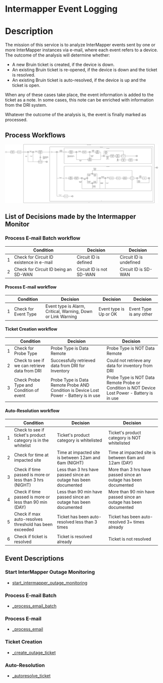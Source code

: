 # Intermapper Event Logging

# Description

The mission of this service is to analyze InterMapper events sent by one or more InterMapper instances via e-mail, where each
event refers to a device. The outcome of the analysis will determine whether:
* A new Bruin ticket is created, if the device is down.
* An existing Bruin ticket is re-opened, if the device is down and the ticket is resolved.
* An existing Bruin ticket is auto-resolved, if the device is up and the ticket is open.

When any of these cases take place, the event information is added to the ticket as a note. In some cases, this note can
be enriched with information from the DRI system.

Whatever the outcome of the analysis is, the event is finally marked as processed.

## Process Workflows
![[](../../images/9-intermapper-monitor.png)](../../images/9-intermapper-monitor.png)

## List of Decisions made by the Intermapper Monitor
### Process E-mail Batch workflow
|     | Condition                                | Decision                 | Decision                |
|-----|------------------------------------------|--------------------------|-------------------------|
| 1   | Check for Circuit ID existence in e-mail | Circuit ID is defined    | Circuit ID is undefined |
| 2   | Check for Circuit ID being an SD-WAN     | Circuit ID is not SD-WAN | Circuit ID is SD-WAN    |

#### Process E-mail workflow
|     | Condition            | Decision                                                     | Decision               | Decision                |
|-----|----------------------|--------------------------------------------------------------|------------------------|-------------------------|
| 1   | Check for Event Type | Event type is Alarm, Critical, Warning, Down or Link Warning | Event type is Up or OK | Event Type is any other |

#### Ticket Creation workflow
|     | Condition                                     | Decision                                                                               | Decision                                                                                      |
|-----|-----------------------------------------------|----------------------------------------------------------------------------------------|-----------------------------------------------------------------------------------------------|
| 1   | Check for Probe Type                          | Probe Type is Data Remote                                                              | Probe Type is NOT Data Remote                                                                 |
| 2   | Check to see if we can retrieve data from DRI | Successfully retrieved data from DRI for Inventory                                     | Could not retrieve any data for inventory from DRI                                            |
| 3   | Check Probe Type and Condition of event       | Probe Type is Data Remote Probe AND Condition is Device Lost Power - Battery is in use | Probe Type is NOT Data Remote Probe or Condition is NOT Device Lost Power - Battery is in use |

#### Auto-Resolution workflow
|     | Condition                                                     | Decision                                                         | Decision                                                         |
|-----|---------------------------------------------------------------|------------------------------------------------------------------|------------------------------------------------------------------|
| 1   | Check to see if ticket's product category is in the whitelist | Ticket's product category is whitelisted                         | Ticket's product category is NOT whitelisted                     |
| 2   | Check for time at impacted site                               | Time at impacted site is between 12am and 6am (NIGHT)            | Time at impacted site is between 6am and 12am (DAY)              |
| 3   | Check if time passed is more or less than 3 hrs (NIGHT)       | Less than 3 hrs have passed since an outage has been documented  | More than 3 hrs have passed since an outage has been documented  |
| 4   | Check if time passed is more or less than 90 min (DAY)        | Less than 90 min have passed since an outage has been documented | More than 90 min have passed since an outage has been documented |
| 5   | Check if max auto-resolves threshold has been exceeded        | Ticket has been auto-resolved less than 3 times                  | Ticket has been auto-resolved 3+ times already                   |
| 6   | Check if ticket is resolved                                   | Ticket is resolved already                                       | Ticket is not resolved                                           |

## Event Descriptions
### Start InterMapper Outage Monitoring
* [start_intermapper_outage_monitoring](../services/intermapper-outage-monitor/actions/start_intermapper_outage_monitoring.md)

### Process E-mail Batch
* [_process_email_batch](../services/intermapper-outage-monitor/actions/_process_email_batch.md)

### Process E-mail
* [_process_email](../services/intermapper-outage-monitor/actions/_process_email.md)

### Ticket Creation
* [_create_outage_ticket](../services/intermapper-outage-monitor/actions/_create_outage_ticket.md)

### Auto-Resolution
* [_autoresolve_ticket](../services/intermapper-outage-monitor/actions/_autoresolve_ticket.md)